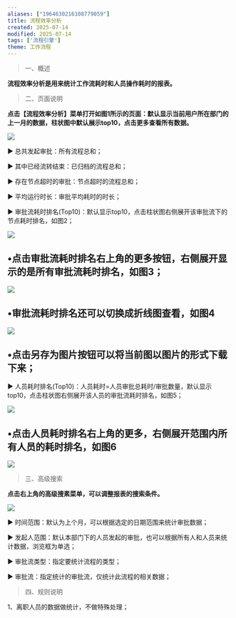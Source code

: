```yaml
---
aliases: ["1964630216108779059"]
title: 流程效率分析
created: 2025-07-14
modified: 2025-07-14
tags: ['流程引擎']
theme: 工作流程
---
```


> 一、概述

**流程效率分析是用来统计工作流耗时和人员操作耗时的报表。**

> 二、页面说明

**点击【流程效率分析】菜单打开如图1所示的页面：默认显示当前用户所在部门的上一月的数据，柱状图中默认展示top10，点击更多查看所有数据。**

![](https://myhelpdoc.oss-cn-heyuan.aliyuncs.com/mdimages/70cb26134009f4020b5c669da22796dd.jpg)

▶ 总共发起审批：所有流程总和；

▶ 其中已经流转结束：已归档的流程总和；

▶ 存在节点超时的审批：节点超时的流程总和；

▶ 平均运行时长：审批平均耗时的时长；

▶ 审批流耗时排名(Top10)：默认显示top10，点击柱状图右侧展开该审批流下的节点耗时排名，如图2；

![](https://myhelpdoc.oss-cn-heyuan.aliyuncs.com/mdimages/5d95d056331e60fab8fbe79b091fc1b9.jpg)

## •点击审批流耗时排名右上角的更多按钮，右侧展开显示的是所有审批流耗时排名，如图3；

![](https://myhelpdoc.oss-cn-heyuan.aliyuncs.com/mdimages/763daf2c8d6d491f9908e1fdbbc8cc5e.jpg)

## •审批流耗时排名还可以切换成折线图查看，如图4

![](https://myhelpdoc.oss-cn-heyuan.aliyuncs.com/mdimages/21080858dae79d336e5d2eea65389f90.jpg)

## •点击另存为图片按钮可以将当前图以图片的形式下载下来；

▶ 人员耗时排名(Top10)：人员耗时=人员审批总耗时/审批数量，默认显示top10，点击柱状图右侧展开该人员的审批流耗时排名，如图5；

![](https://myhelpdoc.oss-cn-heyuan.aliyuncs.com/mdimages/61866a868d1860598ff69df5dc21bb4c.jpg)

## •点击人员耗时排名右上角的更多，右侧展开范围内所有人员的耗时排名，如图6

![](https://myhelpdoc.oss-cn-heyuan.aliyuncs.com/mdimages/5969fad3ee994622b50726d151a94793.jpg)

> 三、高级搜索

**点击右上角的高级搜素菜单，可以调整报表的搜索条件。**

![](https://myhelpdoc.oss-cn-heyuan.aliyuncs.com/mdimages/845fc7d73ea727f78e32e4eb2f43e188.jpg)

▶ 时间范围：默认为上个月，可以根据选定的日期范围来统计审批数据；

▶ 发起人范围：默认本部门下的人员发起的审批，也可以根据所有人和人员来统计数据，浏览框为单选；

▶ 审批流类型：指定要统计流程的类型；

▶ 审批流：指定统计的审批流，仅统计此流程的相关数据；

> 四、规则说明

1、离职人员的数据做统计，不做特殊处理；

